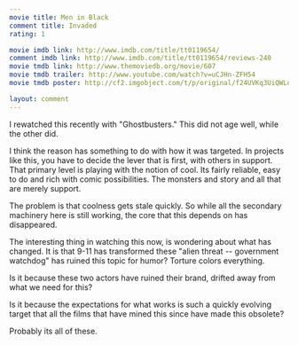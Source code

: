 ```yaml
---
movie title: Men in Black
comment title: Invaded
rating: 1

movie imdb link: http://www.imdb.com/title/tt0119654/
comment imdb link: http://www.imdb.com/title/tt0119654/reviews-240
movie tmdb link: http://www.themoviedb.org/movie/607
movie tmdb trailer: http://www.youtube.com/watch?v=uCJHn-ZFH54
movie tmdb poster: http://cf2.imgobject.com/t/p/original/f24UVKq3UiQWLqGWdqjwkzgB8j8.jpg

layout: comment
---
```


I rewatched this recently with "Ghostbusters." This did not age well, while the other did.

I think the reason has something to do with how it was targeted. In projects like this, you have to decide the lever that is first, with others in support. That primary level is playing with the notion of cool. Its fairly reliable, easy to do and rich with comic possibilities. The monsters and story and all that are merely support. 

The problem is that coolness gets stale quickly. So while all the secondary machinery here is still working, the core that this depends on has disappeared. 

The interesting thing in watching this now, is wondering about what has changed. It is that 9-11 has transformed these "alien threat -- government watchdog" has ruined this topic for humor? Torture colors everything.

Is it because these two actors have ruined their brand, drifted away from what we need for this?

Is it because the expectations for what works is such a quickly evolving target that all the films that have mined this since have made this obsolete?

Probably its all of these.